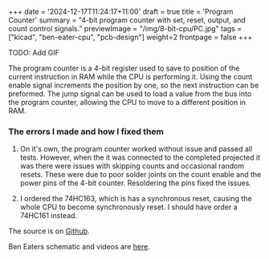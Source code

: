 +++
date = '2024-12-17T11:24:17+11:00'
draft = true
title = 'Program Counter'
summary = "4-bit program counter with set, reset, output, and count control signals."
previewImage = "/img/8-bit-cpu/PC.jpg"
tags = ["kicad", "ben-eater-cpu", "pcb-design"]
weight=2
frontpage = false
+++

TODO: Add GIF

The program counter is a 4-bit register used to save to position of the current instruction in RAM while the CPU is performing it. Using the count enable signal increments the position by one, so the next instruction can be preformed. The jump signal can be used to load a value from the bus into the program counter, allowing the CPU to move to a different position in RAM.

### The errors I made and how I fixed them

1. On it's own, the program counter worked without issue and passed all tests. However, when the it was connected to the completed projected it was there were issues with skipping counts and occasional random resets. These were due to poor solder joints on the count enable and the power pins of the 4-bit counter. Resoldering the pins fixed the issues.

2. I ordered the 74HC163, which is has a synchronous reset, causing the whole CPU to become synchronously reset. I should have order a 74HC161 instead.

The source is on [Github](https://github.com/Robert-Riordan-UCD/8_Bit_CPU_PCB/tree/main/ProgramCounter).

Ben Eaters schematic and videos are [here](https://eater.net/8bit/pc).

